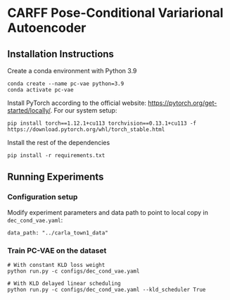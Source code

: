 # CARFF Pose-Conditional Variarional Autoencoder

## Installation Instructions
Create a conda environment with Python 3.9
```
conda create --name pc-vae python=3.9
conda activate pc-vae
```
Install PyTorch according to the official website: https://pytorch.org/get-started/locally/. For our system setup:
```
pip install torch==1.12.1+cu113 torchvision==0.13.1+cu113 -f https://download.pytorch.org/whl/torch_stable.html
```
Install the rest of the dependencies
```
pip install -r requirements.txt
```

## Running Experiments
### Configuration setup
Modify experiment parameters and data path to point to local copy in `dec_cond_vae.yaml`:
```
data_path: "../carla_town1_data"
```
### Train PC-VAE on the dataset
```
# With constant KLD loss weight
python run.py -c configs/dec_cond_vae.yaml

# With KLD delayed linear scheduling
python run.py -c configs/dec_cond_vae.yaml --kld_scheduler True
```
